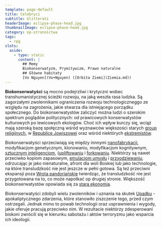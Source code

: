 ```yaml
---
template: page-default
title: Celebryci
subtitle: Glitterati
headerImage: eclipse-phase-head.jpg
thumbnailImage: eclipse-phase-head.jpg
category: ep-stronnictwa
tags:
  - rpg
slots:
  aside:
    - type: static
      content: |
        ## Memy
        Biokonserwatyzm, Prymitywizm, Prawo naturalne
        ## Główne habitaty
        [Vo Nguyen](Vo+Nguyen) ([Orbita Ziemi](Ziemia.md))
---
```

**Biokonserwatyści** są mocno podejrzliwi i krytyczni wobec transhumanistycznej ścieżki rozwoju, na jaką weszła rasa ludzka. Są zagorzałymi zwolennikami ograniczenia rozwoju technologiczneggo ze względu na zagrożenia, jakie stwarza dla istniejącego porządku społecznego. Do biokonserwatystów zaliczyć można ludzi o szerokim spektrum poglądów politycznych: od prawicowych konserwatystów kulturowych po lewicowych ekologów. Choć ich wpływ kurczy się, wciąż mają szeroką bazę społęczną wśród wyznawców większości starych [group religijnych](Religie.md "Religie"), w [Republice Jowiszowej](Republika+Jowiszowa "Biokonserwatywny, autorytarny reżim trzymający w żelaznym uścisku cały system Jowisza") oraz wśród niektórych [ekstremistów](Ekstremi%C5%9Bci).

Biokonserwatyści sprzeciwiają się między innnymi [nanofabrykacji](./Encyklopedia/Nanofabrykacja.md), modyfikacjom genetycznym, klonowaniu, modyfikacjom kognitywnym, [sztucznym inteligencjom](Sztuczne+inteligencje "Świadome systemy komputerowe zaprogramowane na podobieństwo ludzkiego rozumu"), ([upliftowaniu](./Encyklopedia/Uplift.md) i [forkowaniu](./Encyklopedia/Fork.md). Niektórzy są nawet przeciwko kopiom zapasowym, [emulacjom umysłu](./Encyklopedia/Emulacja-ego.md) i [przyodziewaniu](./Encyklopedia/Przyodziewanie.md), odrzucając je jako nienaturalne, afront dla woli Boskiej lub jako technologie, na które transludzkość nie jest jeszcze w pełni gotowa. Są też przeciwni ekspansji poza [Wrota pandoriańskie](Wrota+pandoria%C5%84skie) twierdząc, że transludzkość nie jest przygotowana na to, co może napotkać op drugiej stronie. Większość biokonserwatystów opowiada się za [starą ekonomią](Stara+ekonomia "Stara ekonomia").

Biokonserwatyści zdobyli wielu zwolenników i uznania na skutek [Upadku](Upadek.md) - apokaliptycznego zdarzenia, które stanowiło ziszczenie tego, przed czym ostrzegali. Jednak mimo to powab technologii oraz usprawnienia i wygody, jakie oferuje pracują przeciwko nim. W rezultacie niektórzy zdesperowani biokoni zwrócili się w kierunku sabotażu i aktów terroryzmu jako wsparcia ich ideologii.
